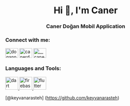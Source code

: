 <h1 align="center">Hi 👋, I'm Caner</h1>
<h3 align="center">Caner Doğan Mobil Application</h3>

<h3 align="left">Connect with me:</h3>
<p align="left">
<a href="https://twitter.com/dogann_caner" target="blank"><img align="center" src="https://raw.githubusercontent.com/rahuldkjain/github-profile-readme-generator/master/src/images/icons/Social/twitter.svg" alt="dogann_caner" height="30" width="40" /></a>
<a href="https://linkedin.com/in/canerdogann" target="blank"><img align="center" src="https://raw.githubusercontent.com/rahuldkjain/github-profile-readme-generator/master/src/images/icons/Social/linked-in-alt.svg" alt="canerdogann" height="30" width="40" /></a>
<a href="https://instagram.com/__canerdogan__" target="blank"><img align="center" src="https://raw.githubusercontent.com/rahuldkjain/github-profile-readme-generator/master/src/images/icons/Social/instagram.svg" alt="__canerdogan__" height="30" width="40" /></a>
</p>

<h3 align="left">Languages and Tools:</h3>
<p align="left"> <a href="https://dart.dev" target="_blank" rel="noreferrer"> <img src="https://www.vectorlogo.zone/logos/dartlang/dartlang-icon.svg" alt="dart" width="40" height="40"/> </a> <a href="https://firebase.google.com/" target="_blank" rel="noreferrer"> <img src="https://www.vectorlogo.zone/logos/firebase/firebase-icon.svg" alt="firebase" width="40" height="40"/> </a> <a href="https://flutter.dev" target="_blank" rel="noreferrer"> <img src="https://www.vectorlogo.zone/logos/flutterio/flutterio-icon.svg" alt="flutter" width="40" height="40"/> </a> </p>


[@keyvanarasteh] (https://github.com/keyvanarasteh)
